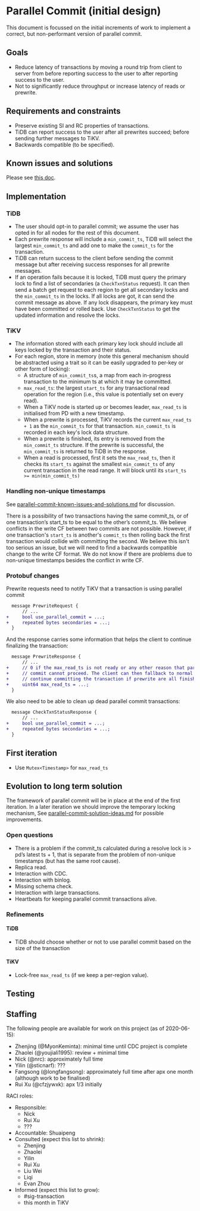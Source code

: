 # Parallel Commit (initial design)

This document is focussed on the initial increments of work to implement a correct, but non-performant version of parallel commit.

## Goals

* Reduce latency of transactions by moving a round trip from client to server from before reporting success to the user to after reporting success to the user.
* Not to significantly reduce throughput or increase latency of reads or prewrite.

## Requirements and constraints

* Preserve existing SI and RC properties of transactions.
* TiDB can report success to the user after all prewrites succeed; before sending further messages to TiKV.
* Backwards compatible (to be specified).

## Known issues and solutions

Please see [this doc](./parallel-commit-known-issues-and-solutions.md).

## Implementation

### TiDB

* The user should opt-in to parallel commit; we assume the user has opted in for all nodes for the rest of this document.
* Each prewrite response will include a `min_commit_ts`, TiDB will select the largest `min_commit_ts` and add one to make the `commit_ts` for the transaction.
* TiDB can return success to the client before sending the commit message but after receiving success responses for all prewrite messages.
* If an operation fails because it is locked, TiDB must query the primary lock to find a list of secondaries (a `CheckTxnStatus` request). It can then send a batch get request to each region to get all secondary locks and the `min_commit_ts` in the locks. If all locks are got, it can send the commit message as above. If any lock disappears, the primary key must have been committed or rolled back. Use `CheckTxnStatus` to get the updated information and resolve the locks.

### TiKV

* The information stored with each primary key lock should include all keys locked by the transaction and their status.
* For each region, store in memory (note this general mechanism should be abstracted using a trait so it can be easily upgraded to per-key or other form of locking):
  - A structure of `min_commit_ts`s, a map from each in-progress transaction to the minimum ts at which it may be committed.
  - `max_read_ts`: the largest `start_ts` for any transactional read operation for the region (i.e., this value is potentially set on every read).
  - When a TiKV node is started up or becomes leader, `max_read_ts` is initialised from PD with a new timestamp.
  - When a prewrite is processed, TiKV records the current `max_read_ts + 1` as the `min_commit_ts` for that transaction. `min_commit_ts` is recorded in each key's lock data structure.
  - When a prewrite is finished, its entry is removed from the `min_commit_ts` structure. If the prewrite is successful, the `min_commit_ts` is returned to TiDB in the response.
  - When a read is processed, first it sets the `max_read_ts`, then it checks its `start_ts` against the smallest `min_commit_ts` of any current transaction in the read range. It will block until its `start_ts >= min(min_commit_ts)`

### Handling non-unique timestamps

See [parallel-commit-known-issues-and-solutions.md](parallel-commit-known-issues-and-solutions.md) for discussion.

There is a possibility of two transactions having the same commit_ts, or of one transaction’s start_ts to be equal to the other’s commit_ts. We believe conflicts in the write CF between two commits are not possible. However, if one transaction's `start_ts` is another's `commit_ts` then rolling back the first transaction would collide with committing the second. We believe this isn't too serious an issue, but we will need to find a backwards compatible change to the write CF format. We do not know if there are problems due to non-unique timestamps besides the conflict in write CF.


### Protobuf changes

Prewrite requests need to notify TiKV that a transaction is using parallel commit

```diff
  message PrewriteRequest {
      // ...
+     bool use_parallel_commit = ...;
+     repeated bytes secondaries = ...;
  }
```

And the response carries some information that helps the client to continue finalizing the transaction:

```diff
  message PrewriteResponse {
      // ...
+     // 0 if the max_read_ts is not ready or any other reason that parallel
+     // commit cannot proceed. The client can then fallback to normal way to
+     // continue committing the transaction if prewrite are all finished.
+     uint64 max_read_ts = ...; 
  }
```

We also need to be able to clean up dead parallel commit transactions:

```diff
  message CheckTxnStatusResponse {
      // ...
+     bool use_parallel_commit = ...;
+     repeated bytes secondaries = ...;
  }
```

## First iteration

* Use `Mutex<Timestamp>` for `max_read_ts`

## Evolution to long term solution

The framework of parallel commit will be in place at the end of the first iteration. In a later iteration we should improve the temporary locking mechanism, See [parallel-commit-solution-ideas.md](parallel-commit-solution-ideas.md) for possible improvements.

### Open questions

* There is a problem if the commit_ts calculated during a resolve lock is > pd’s latest ts + 1, that is separate from the problem of non-unique timestamps (but has the same root cause).
* Replica read.
* Interaction with CDC.
* Interaction with binlog.
* Missing schema check.
* Interaction with large transactions.
* Heartbeats for keeping parallel commit transactions alive.

### Refinements

#### TiDB

* TiDB should choose whether or not to use parallel commit based on the size of the transaction

#### TiKV

* Lock-free `max_read_ts` (if we keep a per-region value).

## Testing

## Staffing

The following people are available for work on this project (as of 2020-06-15):

* Zhenjing (@MyonKeminta): minimal time until CDC project is complete
* Zhaolei (@youjiali1995): review + minimal time
* Nick (@nrc): approximately full time
* Yilin (@sticnarf): ???
* Fangsong (@longfangsong): approximately full time after apx one month (although work to be finalised)
* Rui Xu (@cfzjywxk): apx 1/3 initially

RACI roles:

* Responsible:
  - Nick
  - Rui Xu
  - ???
* Accountable: Shuaipeng
* Consulted (expect this list to shrink):
  - Zhenjing
  - Zhaolei
  - Yilin
  - Rui Xu
  - Liu Wei
  - Liqi
  - Evan Zhou
* Informed (expect this list to grow):
  - #sig-transaction
  - this month in TiKV
